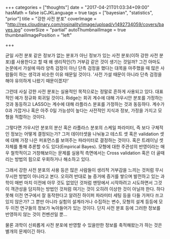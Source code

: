 +++
categories = ["thoughts"]
date = "2017-04-21T01:03:34+09:00"
hasMath = false
isCJKLanguage = true
tags = ["bayesian", "statistics", "prior"]
title = "강한 사전 분포"
coverImage = "http://res.cloudinary.com/rosinality/image/upload/v1492734059/covers/bayes.jpg"
coverSize = "partial"
autoThumbnailImage = true
thumbnailImagePosition = "left"

+++

균일 사전 분포 같은 정보가 없는 분포가 아닌 정보가 있는 사전 분포(이하 강한 사전 분포)를 사용한다고 할 때 왜 생리적인(?) 거부감 같은 것이 생기는 것일까? 그건 아마도 논문에서 가설에 따라 양측 검정이 아닌 단측 검정을 했다는 대목을 마주했을 때 많은 사람들이 하는 생각과 비슷한 이유 때문일 것이다. '사전 가설 때문이 아니라 단측 검정을 해야 유의하게 나왔기 때문이겠지!'

그런데 사실 강한 사전 분포는 실용적인 목적으로는 정말로 흔하게 사용되고 있다. 대표적인 예가 정규화 회귀일 것이다. Ridge는 회귀 계수에 대해 가우시안 분포를 가정하는 것과 동등하고 LASSO는 계수에 대해 라플라스 분포를 가정하는 것과 동등하다. 계수가 0과 가깝거나 혹은 아주 0일 가능성이 높다는 사전적인 지식과 정보, 가정을 가지고 모형을 적합하는 것이다.

그렇다면 가우시안 분포의 분산 혹은 라플라스 분포의 스케일 파라미터, 즉 보다 구체적인 정보는 어떻게 결정되는가? 그저 데이터셋을 나눠놓고 테스트 셋 혹은 validation 셋에 대해 가장 나은 퍼포먼스를 보여주는 파라미터로 결정하는 것이다. 혹은 트레이닝 셋 자체를 통해 추론할 수도 있다(Empirical Bayes). 모형에 대한 주관성의 반영이라는 매우 철학적이고 거창해보이는 문제를 실용적 측면에서는 Cross validation 혹은 더 골때리는 방법의 힘으로 우회하거나 해소하고 있다.

그래서 강한 사전 분포의 사용 등은 많은 사람들이 생리적 거부감을 느끼는 것처럼 무시무시한 방법이 아니라고 본다. 오히려 반대로 늘 증거에 증거를 쌓으며 발전하고 있는 과학이 매번 마치 이전에 아무 것도 없었던 것처럼 맨땅에서 시작하려고 시도하면서 그것이 객관성을 담지하는 방법인 것처럼 여기는 것이 오히려 이상한 것이 아닐까 한다. 하다못해 이전 연구에서 잘 동작한다고 알려진 하이퍼 파라미터 세팅 등을 다들 가져다 쓰고 있지 않은가? 그 뿐만 아니라 실험의 설계라거나 수집하는 변수, 모형의 설계 등등에 모두 이전 연구들의 정보가 녹아들어가 있는 것이다. 단지 사전 분포 등에 그러한 정보를 반영하지 않는 것이 컨벤션일 뿐...

물론 과학이 신뢰롭게 사전 분포에 반영할 수 있을만한 정보를 축적해왔는가 하는 것은 별개의 문제이긴 하다.